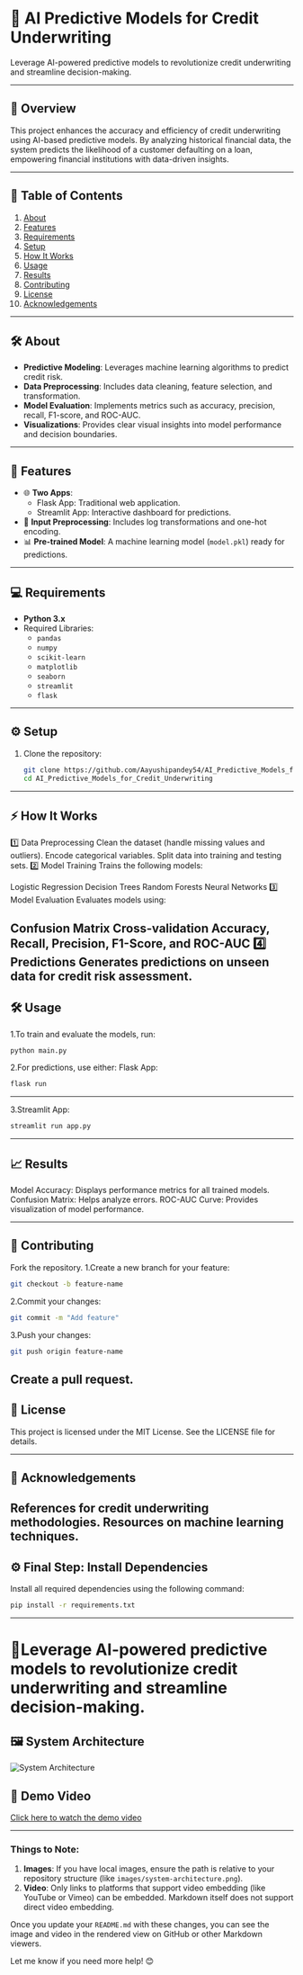 # 🚀 AI Predictive Models for Credit Underwriting  
Leverage AI-powered predictive models to revolutionize credit underwriting and streamline decision-making.

---

## 📜 Overview  
This project enhances the accuracy and efficiency of credit underwriting using AI-based predictive models. By analyzing historical financial data, the system predicts the likelihood of a customer defaulting on a loan, empowering financial institutions with data-driven insights.

---

## 📂 Table of Contents  
1. [About](#️about)  
2. [Features](#features)  
3. [Requirements](#requirements)  
4. [Setup](#setup)  
5. [How It Works](#how-it-works)  
6. [Usage](#usage)  
7. [Results](#results)  
8. [Contributing](#contributing)  
9. [License](#license)  
10. [Acknowledgements](#acknowledgements)  

---

## 🛠️ About  
- **Predictive Modeling**: Leverages machine learning algorithms to predict credit risk.  
- **Data Preprocessing**: Includes data cleaning, feature selection, and transformation.  
- **Model Evaluation**: Implements metrics such as accuracy, precision, recall, F1-score, and ROC-AUC.  
- **Visualizations**: Provides clear visual insights into model performance and decision boundaries.  

---

## 🌟 Features  
- 🌐 **Two Apps**:  
  - Flask App: Traditional web application.  
  - Streamlit App: Interactive dashboard for predictions.  
- 🔄 **Input Preprocessing**: Includes log transformations and one-hot encoding.  
- 📊 **Pre-trained Model**: A machine learning model (`model.pkl`) ready for predictions.  

---

## 💻 Requirements  
- **Python 3.x**  
- Required Libraries:  
  - `pandas`  
  - `numpy`  
  - `scikit-learn`  
  - `matplotlib`  
  - `seaborn`  
  - `streamlit`  
  - `flask`  

---

## ⚙️ Setup  
1. Clone the repository:  
   ```bash
   git clone https://github.com/Aayushipandey54/AI_Predictive_Models_for_Credit_Underwriting.git  
   cd AI_Predictive_Models_for_Credit_Underwriting  

----------------------

## ⚡ How It Works
1️⃣ Data Preprocessing
Clean the dataset (handle missing values and outliers).
Encode categorical variables.
Split data into training and testing sets.
2️⃣ Model Training
Trains the following models:

Logistic Regression
Decision Trees
Random Forests
Neural Networks
3️⃣ Model Evaluation
Evaluates models using:

Confusion Matrix
Cross-validation
Accuracy, Recall, Precision, F1-Score, and ROC-AUC
4️⃣ Predictions
Generates predictions on unseen data for credit risk assessment.
--------------

## 🛠️ Usage
1.To train and evaluate the models, run:
```bash
python main.py
```

2.For predictions, use either:
Flask App:
```bash
flask run
```
----

3.Streamlit App:
```bash
streamlit run app.py
```

------------------------------------


## 📈 Results
Model Accuracy: Displays performance metrics for all trained models.
Confusion Matrix: Helps analyze errors.
ROC-AUC Curve: Provides visualization of model performance.

---------------

## 🤝 Contributing
Fork the repository.
1.Create a new branch for your feature:
```bash
git checkout -b feature-name
```
2.Commit your changes:
```bash
git commit -m "Add feature"
```
3.Push your changes:
```bash
git push origin feature-name
```
Create a pull request.
----------------

## 📜 License
This project is licensed under the MIT License. See the LICENSE file for details.

-----------------

## 🙌 Acknowledgements
References for credit underwriting methodologies.
Resources on machine learning techniques.
-------------------

## ⚙️ Final Step: Install Dependencies
Install all required dependencies using the following command:
```bash
pip install -r requirements.txt
```
------------

# 🚀Leverage AI-powered predictive models to revolutionize credit underwriting and streamline decision-making.

## 🖼️ System Architecture
![System Architecture](https://www.ijraset.com/images/text_version_uploads/imag%201_11441.png)

## 🎥 Demo Video
[Click here to watch the demo video](./videos/demo-video.mp4)

---------

### Things to Note:
1. **Images**: If you have local images, ensure the path is relative to your repository structure (like `images/system-architecture.png`).
2. **Video**: Only links to platforms that support video embedding (like YouTube or Vimeo) can be embedded. Markdown itself does not support direct video embedding.

Once you update your `README.md` with these changes, you can see the image and video in the rendered view on GitHub or other Markdown viewers.

Let me know if you need more help! 😊

